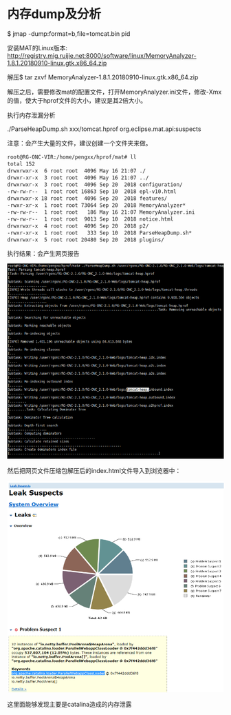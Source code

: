 # 内存dump及分析
$ jmap -dump:format=b,file=tomcat.bin pid

安装MAT的Linux版本: http://registry.mig.ruijie.net:8000/software/linux/MemoryAnalyzer-1.8.1.20180910-linux.gtk.x86_64.zip

解压$ tar zxvf MemoryAnalyzer-1.8.1.20180910-linux.gtk.x86_64.zip

解压之后，需要修改mat的配置文件，打开MemoryAnalyzer.ini文件，修改-Xmx的值，使大于hprof文件的大小，建议是其2倍大小。

执行内存泄漏分析


./ParseHeapDump.sh xxx/tomcat.hprof org.eclipse.mat.api:suspects

注意：会产生大量的文件，建议创建一个文件夹来做。



```shell
root@RG-ONC-VIR:/home/pengxx/hprof/mat# ll
total 152
drwxrwxr-x  6 root root  4096 May 16 21:07 ./
drwxr-xr-x  3 root root  4096 May 16 21:07 ../
drwxrwxr-x  3 root root  4096 Sep 20  2018 configuration/
-rw-rw-r--  1 root root 16863 Sep 10  2018 epl-v10.html
drwxrwxr-x 18 root root  4096 Sep 20  2018 features/
-rwxr-xr-x  1 root root 73064 Sep 20  2018 MemoryAnalyzer*
-rw-rw-r--  1 root root   186 May 16 21:07 MemoryAnalyzer.ini
-rw-rw-r--  1 root root  9013 Sep 10  2018 notice.html
drwxrwxr-x  4 root root  4096 Sep 20  2018 p2/
-rwxr-xr-x  1 root root   333 Sep 10  2018 ParseHeapDump.sh*
drwxrwxr-x  5 root root 20480 Sep 20  2018 plugins/
```

执行结果：会产生网页报告

![1558012424685](assets/1558012424685.png)







然后把网页文件压缩包解压后的index.html文件导入到浏览器中：

![1558017882551](assets/1558017882551.png)

这里面能够发现主要是catalina造成的内存泄露